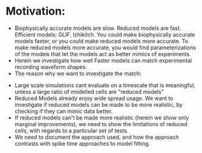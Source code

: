 

# Motivation:
* Biophysically accurate models are slow. Reduced models are fast.
Efficient models: GLIF, Izhikitch.
You could make biophysically accurate models faster, or you could make reduced models more accurate. To make reduced models more accurate, you would find parameterizations of the models that let the models act as better mimics of experiments.
* Herein we investigate how well Faster models can match experimental recording waveform shapes.
* The reason why we want to investigate the match:
- Large scale simulations cant evaluate on a timescale that is meaningful, unless a large ratio of modelled cells are "reduced models"
- Reduced Models already enjoy wide spread usage. We want to investigate if reduced models can be made to be more realistic, by checking if they can mimic data better.
- If reduced models can't be made more realistic (herein we show only marginal improvements), we need to show the limitations of reduced cells, with regards to a particular set of tests.
- We need to document the approach used, and how the approach contrasts with spike time approaches to model fitting.
